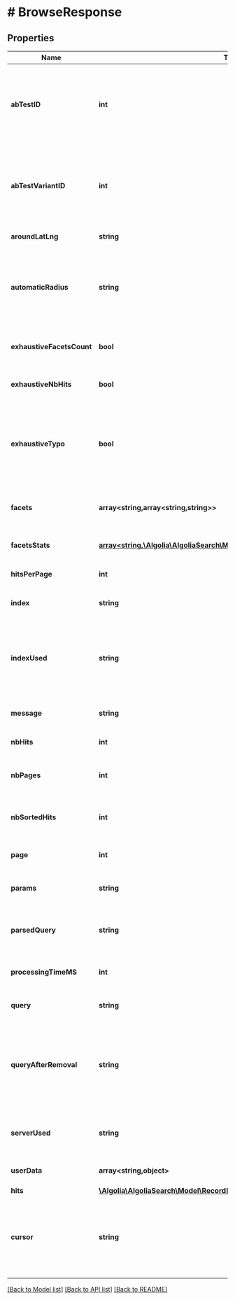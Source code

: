 # # BrowseResponse

## Properties

Name | Type | Description | Notes
------------ | ------------- | ------------- | -------------
**abTestID** | **int** | If a search encounters an index that is being A/B tested, abTestID reports the ongoing A/B test ID. | [optional]
**abTestVariantID** | **int** | If a search encounters an index that is being A/B tested, abTestVariantID reports the variant ID of the index used. | [optional]
**aroundLatLng** | **string** | The computed geo location. | [optional]
**automaticRadius** | **string** | The automatically computed radius. For legacy reasons, this parameter is a string and not an integer. | [optional]
**exhaustiveFacetsCount** | **bool** | Whether the facet count is exhaustive or approximate. | [optional]
**exhaustiveNbHits** | **bool** | Indicate if the nbHits count was exhaustive or approximate |
**exhaustiveTypo** | **bool** | Indicate if the typo-tolerence search was exhaustive or approximate (only included when typo-tolerance is enabled) |
**facets** | **array<string,array<string,string>>** | A mapping of each facet name to the corresponding facet counts. | [optional]
**facetsStats** | [**array<string,\Algolia\AlgoliaSearch\Model\BaseSearchResponseFacetsStats>**](BaseSearchResponseFacetsStats.md) | Statistics for numerical facets. | [optional]
**hitsPerPage** | **int** | Set the number of hits per page. | [default to 20]
**index** | **string** | Index name used for the query. | [optional]
**indexUsed** | **string** | Index name used for the query. In the case of an A/B test, the targeted index isn&#39;t always the index used by the query. | [optional]
**message** | **string** | Used to return warnings about the query. | [optional]
**nbHits** | **int** | Number of hits that the search query matched. |
**nbPages** | **int** | Number of pages available for the current query |
**nbSortedHits** | **int** | The number of hits selected and sorted by the relevant sort algorithm | [optional]
**page** | **int** | Specify the page to retrieve. | [default to 0]
**params** | **string** | A url-encoded string of all search parameters. |
**parsedQuery** | **string** | The query string that will be searched, after normalization. | [optional]
**processingTimeMS** | **int** | Time the server took to process the request, in milliseconds. |
**query** | **string** | The text to search in the index. | [default to '']
**queryAfterRemoval** | **string** | A markup text indicating which parts of the original query have been removed in order to retrieve a non-empty result set. | [optional]
**serverUsed** | **string** | Actual host name of the server that processed the request. | [optional]
**userData** | **array<string,object>** | Lets you store custom data in your indices. | [optional]
**hits** | [**\Algolia\AlgoliaSearch\Model\Record[]**](Record.md) |  |
**cursor** | **string** | Cursor indicating the location to resume browsing from. Must match the value returned by the previous call. |

[[Back to Model list]](../../README.md#models) [[Back to API list]](../../README.md#endpoints) [[Back to README]](../../README.md)
